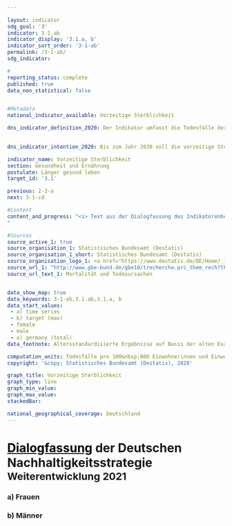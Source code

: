 ```yaml
---
                   
layout: indicator                   
sdg_goal: '3'                   
indicator: 3.1.ab                   
indicator_display: '3.1.a, b'                   
indicator_sort_order: '3-1-ab'                   
permalink: /3-1-ab/                   
sdg_indicator:                    

#                   
reporting_status: complete                   
published: true                   
data_non_statistical: false                   


#Metadata                   
national_indicator_available: Vorzeitige Sterblichkeit                   

dns_indicator_definition_2020: Der Indikator umfasst die Todesfälle der weiblichen (3.1.a) und männlichen (3.1.b) unter 70-jährigen Bevölkerung, bezogen auf 100&nbsp;000 Einwohnerinnen und Einwohner der alten Europastandardbevölkerung unter 70 Jahren (unter Ausschluss der unter 1-Jährigen).
                   

dns_indicator_intention_2020: Bis zum Jahr 2030 soll die vorzeitige Sterblichkeit bei Frauen bei höchstens 100 und bei Männern bei höchstens 190 Todesfällen je 100&nbsp;000 Einwohnerinnen und Einwohner liegen.                   

indicator_name: Vorzeitige Sterblichkeit                   
section: Gesundheit und Ernährung                   
postulate: Länger gesund leben                   
target_id: '3.1'                   

previous: 2-2-a                   
next: 3-1-cd                   

#Content                    
content_and_progress: "<i> Text aus der Dialogfassung des Indikatorenberichts 2020</i><br><br>Datenquellen für die Indikatoren sind die Todesursachenstatistik und die Bevölkerungsfortschreibung des Statistischen Bundesamtes. Im Rahmen der Todesursachenstatistik werden alle amtlichen Todesbescheinigungen erfasst und ausgewertet. Die Bevölkerungsfortschreibung gibt basierend auf den Ergebnissen der jeweiligen letzten Volkszählung die aktuellen Bevölkerungszahlen an. Die Daten beziehen sich auf die alte Europastandardbevölkerung. Bei einer Standardbevölkerung handelt es sich um eine Modellbevölkerung, die einen Vergleich von Veränderungsraten über die Zeit möglich macht. Die unter 1-Jährigen und damit die Säuglingssterblichkeit werden nicht betrachtet. Der Indikator ist auch Teil der Gesundheitsberichterstattung des Bundes.<br><br>Die vorzeitige Sterblichkeit ist zwischen 1991 und 2018 bei Frauen (- 36&nbsp;%) und bei Männern (- 43&nbsp;%) stetig zurückgegangen. Durch den stärkeren Rückgang bei den Männern hat sich auch der geschlechtsspezifische Unterschied der vorzeitigen Sterblichkeit verringert. So starben im Jahr 2018&nbsp;151 Frauen und 279 Männer je 100&nbsp;000 Einwohnerinnen und Einwohner, bevor sie das 70. Lebensjahr vollendeten. Bei gleichbleibender Entwicklung wie in den vergangenen Jahren würden die geschlechterspezifischen Ziele für das Jahr 2030 jedoch verfehlt werden.<br><br>Entsprechend dem stetigen Rückgang der vorzeitigen Sterblichkeit hat sich auch die Lebenserwartung in Deutschland gemäß der Statistik der Sterbefälle weiter positiv entwickelt. Heute 70-jährige Frauen können statistisch gesehen mit 17,0 weiteren Lebensjahren rechnen, Männer mit weiteren 14,3 Jahren. <br><br>Im Zeitraum 2016 bis 2018 betrug die mittlere Lebenserwartung für neugeborene Mädchen 83,3 Jahre und für Jungen 78,5 Jahre und liegt damit für Mädchen um 4,3 Jahre und für Jungen um 6,0 Jahre höher als in den Jahren 1991 bis 1993. Differenzen bei der Lebenserwartung zwischen dem früheren Bundesgebiet und den neuen Bundesländern (jeweils ohne Berlin) gibt es nur noch bei neugeborenen Jungen. Hier beträgt der Abstand 1,4 Jahre.<br><br>Den größten Anteil an allen Ursachen der vorzeitigen Sterblichkeit hatten im Jahr 2018 bösartige Neubildungen mit 37,0&nbsp;%, gefolgt von Erkrankungen des Herz- und Kreislaufsystems mit 20,1&nbsp;%. Auch Todesfälle aufgrund äußerer Ursachen (wie Unfälle, Vergiftungen, Suizid) hatten mit 8,9&nbsp;% einen nicht unerheblichen Anteil. Krankheiten des Verdauungs- und des Atmungssystems trugen mit 7,0&nbsp;% bzw. 5,9&nbsp;% zu den Todesursachen bei. Seit 1991 ist der Anteil der bösartigen Neubildungen (um 11,2&nbsp;%) und der der Krankheiten des Atmungssystems (um 47,1&nbsp;%) an allen Todesursachen angestiegen. Rückläufig waren dagegen die Anteile von Herz- und Kreislauferkrankungen (- 35,4&nbsp;%), äußeren Ursachen (- 19,0&nbsp;%) und Krankheiten des Verdauungssystems (- 8,3&nbsp;%).<br><br>Neben Faktoren wie zum Beispiel dem Gesundheitsverhalten (siehe auch Indikatoren 3.1.c, d zu den Raucherquoten von Jugendlichen und Erwachsenen oder 3.1.e und 3.1.f zu den Adipositasquoten von Jugendlichen und Erwachsenen) spielt auch die medizinische Versorgung eine wichtige Rolle für die Sterblichkeit. Die Ausgaben für Gesundheit stiegen im Jahr 2018 auf 391 Milliarden Euro. Dies war ein Anstieg um 15 Milliarden Euro oder 4,0&nbsp;% gegenüber 2017. Die Ausgaben entsprachen 11,7&nbsp;% des Bruttoinlandsprodukts. Auf jede Einwohnerin beziehungsweise jeden Einwohner entfielen dabei 4&nbsp;712 Euro (2017: 4&nbsp;545 Euro) pro Jahr.
"                   

#Sources
source_active_1: true                           
source_organisation_1: Statistisches Bundesamt (Destatis)                           
source_organisation_1_short: Statistisches Bundesamt (Destatis)                           
source_organisation_logo_1: <a href="https://www.destatis.de/DE/Home/_inhalt.html"><img src="https://g205sdgs.github.io/sdg-indicators/public/logos/destatis.png" alt="Logo Statistisches Bundesamt (Destatis)" title="Klicken Sie hier um zu der Homepage der Organisation zu gelangen" /></a>
source_url_1: "http://www.gbe-bund.de/gbe10/trecherche.prc_them_rech?tk=3600&tk2=3800&p_uid=gast&p_aid=29536649&p_sprache=D&cnt_ut=7&ut=3900"                               
source_url_text_1: Mortalität und Todesursachen                               


data_show_map: true                   
data_keywords: 3-1-ab,3.1.ab,3.1.a, b                   
data_start_values: 
 - a) time series
 - b) target (max)
 - female
 - male
 - a) germany (total)                   
data_footnote: Altersstandardisierte Ergebnisse auf Basis der alten Europastandardbevölkerung                   

computation_units: Todesfälle pro 100&nbsp;000 Einwohnerinnen und Einwohner unter 70 Jahren (ohne unter 1-Jährige)                   
copyright: '&copy; Statistisches Bundesamt (Destatis), 2020'                   

graph_title: Vorzeitige Sterblichkeit                   
graph_type: line                   
graph_min_value:                    
graph_max_value:                    
stackedBar:                    

national_geographical_coverage: Deutschland                   
---
```

<h1><a href="https://www.bundesregierung.de/breg-de/themen/nachhaltigkeitspolitik/eine-strategie-begleitet-uns/dialog-zur-nachhaltigkeit" style="color: black">  <u>Dialogfassung</u></a> der Deutschen Nachhaltigkeitsstrategie<br><small>Weiterentwicklung 2021</small></h1>
<div>                           
  <div class="my-header">                           
    <h3>a) Frauen                           
    </h3>                           
  </div>                           
</div>                           
<div>                           
  <div class="my-header">                           
    <h3>b) Männer                           
    </h3>                           
  </div>                           
</div>